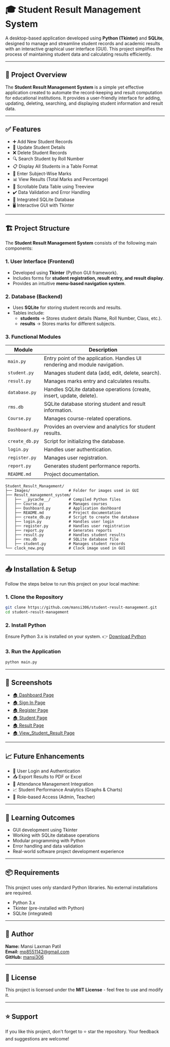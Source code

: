 # 🎓 Student Result Management System

A desktop-based application developed using **Python (Tkinter)** and **SQLite**, designed to manage and streamline student records and academic results with an interactive graphical user interface (GUI). This project simplifies the process of maintaining student data and calculating results efficiently.

---

## 📌 Project Overview

The **Student Result Management System** is a simple yet effective application created to automate the record-keeping and result computation for educational institutions. It provides a user-friendly interface for adding, updating, deleting, searching, and displaying student information and result data.

---

## ✅ Features

- ➕ Add New Student Records
- 🔄 Update Student Details
- ❌ Delete Student Records
- 🔍 Search Student by Roll Number
- 📋 Display All Students in a Table Format
- 📝 Enter Subject-Wise Marks
- 📊 View Results (Total Marks and Percentage)
- 📜 Scrollable Data Table using Treeview
- ✔️ Data Validation and Error Handling
- 💾 Integrated SQLite Database
- 🖥️ Interactive GUI with Tkinter

---

## 🏗️ Project Structure

The **Student Result Management System** consists of the following main components:

### **1. User Interface (Frontend)**

- Developed using **Tkinter** (Python GUI framework).
- Includes forms for **student registration, result entry, and result display**.
- Provides an intuitive **menu-based navigation system**.

### **2. Database (Backend)**

- Uses **SQLite** for storing student records and results.
- Tables include:
  - **students** → Stores student details (Name, Roll Number, Class, etc.).
  - **results** → Stores marks for different subjects.

### **3. Functional Modules**

| Module         | Description                                                                 |
| -------------- | --------------------------------------------------------------------------- |
| `main.py`      | Entry point of the application. Handles UI rendering and module navigation. |
| `student.py`   | Manages student data (add, edit, delete, search).                           |
| `result.py`    | Manages marks entry and calculates results.                                 |
| `database.py`  | Handles SQLite database operations (create, insert, update, delete).        |
| `rms.db`       | SQLite database storing student and result information.                     |
| `Course.py`    | Manages course-related operations.                                          |
| `Dashboard.py` | Provides an overview and analytics for student results.                     |
| `create_db.py` | Script for initializing the database.                                       |
| `login.py`     | Handles user authentication.                                                |
| `register.py`  | Manages user registration.                                                  |
| `report.py`    | Generates student performance reports.                                      |
| `README.md`    | Project documentation.                                                      |

```
Student_Result_Management/
├── Images/                 # Folder for images used in GUI
├── Result_management_system/
│   ├── __pycache__/        # Compiled Python files
│   ├── Course.py           # Manages courses
│   ├── Dashboard.py        # Application dashboard
│   ├── README.md           # Project documentation
│   ├── create_db.py        # Script to create the database
│   ├── login.py            # Handles user login
│   ├── register.py         # Handles user registration
│   ├── report.py           # Generates reports
│   ├── result.py           # Handles student results
│   ├── rms.db              # SQLite database file
│   ├── student.py          # Manages student records
└── clock_new.png           # Clock image used in GUI
```

---

## 📥 Installation & Setup

Follow the steps below to run this project on your local machine:

### 1. Clone the Repository

```bash
git clone https://github.com/mansi306/student-result-management.git
cd student-result-management
```

### 2. Install Python

Ensure Python 3.x is installed on your system. 👉 [Download Python](https://www.python.org/downloads/)

### 3. Run the Application

```bash
python main.py
```

---

## 📸 Screenshots

- [🏠 Dashboard Page](Images/Dashboard_page.png)
- [🏠 Sign In Page](Images/SignIn_page.png)
- [🏠 Register Page](Images/Register_page.png)
- [🏠 Student Page](Images/Student_page.png)
- [🏠 Result Page](Images/Result_page.png)
- [🏠 View_Student_Result Page](Images/View_Student_Result_page.png)

---

## 📈 Future Enhancements

- 🔐 User Login and Authentication
- 📤 Export Results to PDF or Excel
- 📅 Attendance Management Integration
- 📈 Student Performance Analytics (Graphs & Charts)
- 👥 Role-based Access (Admin, Teacher)

---

## 🧠 Learning Outcomes

- GUI development using Tkinter
- Working with SQLite database operations
- Modular programming with Python
- Error handling and data validation
- Real-world software project development experience

---

## 📦 Requirements

This project uses only standard Python libraries. No external installations are required.

- Python 3.x
- Tkinter (pre-installed with Python)
- SQLite (integrated)

---

## 👤 Author

**Name:** Mansi Laxman Patil\
**Email:** [mp8551142@gmail.com](mailto\:mp8551142@gmail.com)\
**GitHub:** [mansi306](https://github.com/mansi306)

---

## 📄 License

This project is licensed under the **MIT License** - feel free to use and modify it.

---

## ⭐ Support

If you like this project, don't forget to ⭐ star the repository. Your feedback and suggestions are welcome!

